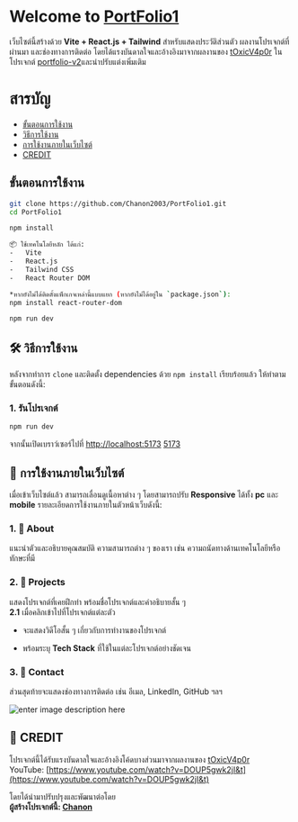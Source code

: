 # Welcome to **[PortFolio1](https://github.com/Chanon2003/PortFolio1)**

เว็บไซต์นี้สร้างด้วย **Vite + React.js + Tailwind** สำหรับแสดงประวัติส่วนตัว ผลงานโปรเจกต์ที่ผ่านมา และช่องทางการติดต่อ โดยได้แรงบันดาลใจและอ้างอิงมาจากผลงานของ [tOxicV4p0r](https://github.com/tOxicV4p0r) ในโปรเจกต์ [portfolio-v2](https://github.com/tOxicV4p0r/portfolio-v2)และนำปรับแต่งเพิ่มเติม

# สารบัญ
 - [ขั้นตอนการใช้งาน](#%E0%B8%82%E0%B8%B1%E0%B9%89%E0%B8%99%E0%B8%95%E0%B8%AD%E0%B8%99%E0%B8%81%E0%B8%B2%E0%B8%A3%E0%B9%83%E0%B8%8A%E0%B9%89%E0%B8%87%E0%B8%B2%E0%B8%99)
 - [วิธีการใช้งาน](#%F0%9F%9B%A0-%E0%B8%A7%E0%B8%B4%E0%B8%98%E0%B8%B5%E0%B8%81%E0%B8%B2%E0%B8%A3%E0%B9%83%E0%B8%8A%E0%B9%89%E0%B8%87%E0%B8%B2%E0%B8%99)
 - [การใช้งานภายในเว็บไซต์](#%F0%9F%A7%AD-%E0%B8%81%E0%B8%B2%E0%B8%A3%E0%B9%83%E0%B8%8A%E0%B9%89%E0%B8%87%E0%B8%B2%E0%B8%99%E0%B8%A0%E0%B8%B2%E0%B8%A2%E0%B9%83%E0%B8%99%E0%B9%80%E0%B8%A7%E0%B9%87%E0%B8%9A%E0%B9%84%E0%B8%8B%E0%B8%95%E0%B9%8C)
 - [CREDIT](#%F0%9F%99%8F-credit)
 
## ขั้นตอนการใช้งาน
```bash
git clone https://github.com/Chanon2003/PortFolio1.git
cd PortFolio1

npm install

📦 ใช้เทคโนโลยีหลัก ได้แก่:
-   Vite
-   React.js
-   Tailwind CSS
-   React Router DOM

*หากยังไม่ได้ติดตั้งแพ็กเกจเหล่านี้แบบแยก (หากยังไม่ได้อยู่ใน `package.json`):
npm install react-router-dom

npm run dev

```
## 🛠 วิธีการใช้งาน
หลังจากทำการ `clone` และติดตั้ง dependencies ด้วย `npm install` เรียบร้อยแล้ว ให้ทำตามขั้นตอนดังนี้:
### 1. รันโปรเจกต์
```bash
npm run dev
```
จากนั้นเปิดเบราว์เซอร์ไปที่ [http://localhost:5173](http://localhost:5173)
[5173](http://localhost:5173)

## 🧭 การใช้งานภายในเว็บไซต์

เมื่อเข้าเว็บไซต์แล้ว สามารถเลื่อนดูเนื้อหาต่าง ๆ โดยสามารถปรับ **Responsive** ได้ทั้ง **pc** และ **mobile** รายละเอียดการใช้งานภายในตัวหน้าเว็บดังนี้:

### 1. 🔹 About
แนะนำตัวและอธิบายคุณสมบัติ ความสามารถต่าง ๆ ของเรา เช่น ความถนัดทางด้านเทคโนโลยีหรือทักษะที่มี

### 2. 🔹 Projects
แสดงโปรเจกต์ที่เคยฝึกทำ พร้อมชื่อโปรเจกต์และคำอธิบายสั้น ๆ  
**2.1** เมื่อคลิกเข้าไปที่โปรเจกต์แต่ละตัว

-   จะแสดงวิดีโอสั้น ๆ เกี่ยวกับการทำงานของโปรเจกต์
    
-   พร้อมระบุ **Tech Stack** ที่ใช้ในแต่ละโปรเจกต์อย่างชัดเจน
    

### 3. 🔹 Contact

ส่วนสุดท้ายจะแสดงช่องทางการติดต่อ เช่น อีเมล, LinkedIn, GitHub ฯลฯ

![enter image description here](https://cdn.discordapp.com/attachments/1078550032820736083/1358388469176729680/image.png?ex=67f3a958&is=67f257d8&hm=fcf62842d61b4caddd5c0766bc8ad1000514cd3bfb0bfd0ac812c40ac584eb93&)

## 🙏 CREDIT

โปรเจกต์นี้ได้รับแรงบันดาลใจและอ้างอิงโค้ดบางส่วนมาจากผลงานของ [tOxicV4p0r](https://github.com/tOxicV4p0r)  
YouTube: [https://www.youtube.com/watch?v=DOUP5gwk2jI&t](https://www.youtube.com/watch?v=DOUP5gwk2jI&t)

โดยได้นำมาปรับปรุงและพัฒนาต่อโดย  
**ผู้สร้างโปรเจกต์นี้:  [Chanon](https://github.com/Chanon2003)**
